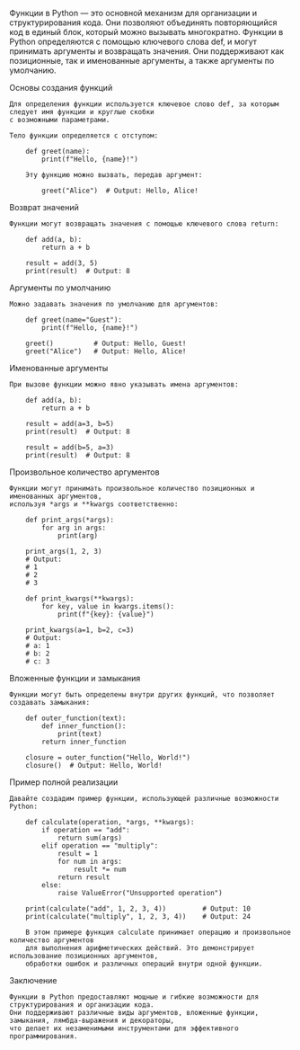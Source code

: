 

Функции в Python — это основной механизм для организации и структурирования кода.
Они позволяют объединять повторяющийся код в единый блок, который можно вызывать многократно.
Функции в Python определяются с помощью ключевого слова def, и могут принимать аргументы и возвращать значения.
Они поддерживают как позиционные, так и именованные аргументы, а также аргументы по умолчанию.


Основы создания функций

    Для определения функции используется ключевое слово def, за которым следует имя функции и круглые скобки
    с возможными параметрами. 

    Тело функции определяется с отступом:

        def greet(name):
            print(f"Hello, {name}!")

        Эту функцию можно вызвать, передав аргумент:

            greet("Alice")  # Output: Hello, Alice!


Возврат значений

    Функции могут возвращать значения с помощью ключевого слова return:

        def add(a, b):
            return a + b
        
        result = add(3, 5)
        print(result)  # Output: 8


Аргументы по умолчанию

    Можно задавать значения по умолчанию для аргументов:
    
        def greet(name="Guest"):
            print(f"Hello, {name}!")
        
        greet()          # Output: Hello, Guest!
        greet("Alice")   # Output: Hello, Alice!


Именованные аргументы

    При вызове функции можно явно указывать имена аргументов:
        
        def add(a, b):
            return a + b
        
        result = add(a=3, b=5)
        print(result)  # Output: 8
        
        result = add(b=5, a=3)
        print(result)  # Output: 8


Произвольное количество аргументов

    Функции могут принимать произвольное количество позиционных и именованных аргументов, 
    используя *args и **kwargs соответственно:
    
        def print_args(*args):
            for arg in args:
                print(arg)
        
        print_args(1, 2, 3)
        # Output:
        # 1
        # 2
        # 3
    
        def print_kwargs(**kwargs):
            for key, value in kwargs.items():
                print(f"{key}: {value}")
        
        print_kwargs(a=1, b=2, c=3)
        # Output:
        # a: 1
        # b: 2
        # c: 3


Вложенные функции и замыкания

    Функции могут быть определены внутри других функций, что позволяет создавать замыкания:
        
        def outer_function(text):
            def inner_function():
                print(text)
            return inner_function
        
        closure = outer_function("Hello, World!")
        closure()  # Output: Hello, World!


Пример полной реализации

    Давайте создадим пример функции, использующей различные возможности Python:
        
        def calculate(operation, *args, **kwargs):
            if operation == "add":
                return sum(args)
            elif operation == "multiply":
                result = 1
                for num in args:
                    result *= num
                return result
            else:
                raise ValueError("Unsupported operation")
        
        print(calculate("add", 1, 2, 3, 4))         # Output: 10
        print(calculate("multiply", 1, 2, 3, 4))    # Output: 24

        В этом примере функция calculate принимает операцию и произвольное количество аргументов
        для выполнения арифметических действий. Это демонстрирует использование позиционных аргументов, 
        обработки ошибок и различных операций внутри одной функции.


Заключение

    Функции в Python предоставляют мощные и гибкие возможности для структурирования и организации кода. 
    Они поддерживают различные виды аргументов, вложенные функции, замыкания, лямбда-выражения и декораторы, 
    что делает их незаменимыми инструментами для эффективного программирования.
